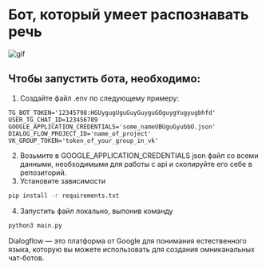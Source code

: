 # Бот, который умеет распознавать речь

![gif](bot_interaction.gif)

## Чтобы запустить бота, необходимо:

1. Создайте файл .env по следующему примеру:
```
TG_BOT_TOKEN='12345798:HGUygugUguGuyGuyguGOguygYugyugbhfd'
USER_TG_CHAT_ID=123456789
GOOGLE_APPLICATION_CREDENTIALS='some_nameUBUguGyubbO.json'
DIALOG_FLOW_PROJECT_ID='name_of_project'
VK_GROUP_TOKEN='token_of_your_group_in_vk'
```
2. Возьмите в GOOGLE_APPLICATION_CREDENTIALS json файл со всеми данными, необходимыми для работы с api и скопируйте его себе в репозиторий.
3. Установите зависимости
```sh
pip install -r requirements.txt
```
4. Запустить файл локально, выпонив команду
```sh
python3 main.py
```

Dialogflow — это платформа от Google для понимания естественного языка, которую вы можете использовать для создания омниканальных чат-ботов.
